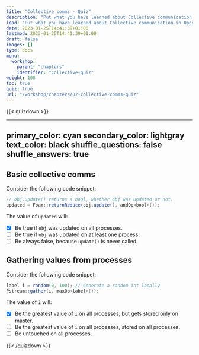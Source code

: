 ```yaml
---
title: "Collective comms - Quiz"
description: "Put what you have learned about Collective communication in OpenFOAM to the test."
lead: "Put what you have learned about Collective communication in OpenFOAM to the test."
date: 2023-01-25T14:41:39+01:00
lastmod: 2023-01-25T14:41:39+01:00
draft: false
images: []
type: docs
menu:
  workshop:
    parent: "chapters"
    identifier: "collective-quiz"
weight: 108
toc: true
quiz: true
url: "/workshop/chapters/02-collective-comms-quiz"
---
```


{{< quizdown >}}

---
primary_color: cyan
secondary_color: lightgray
text_color: black
shuffle_questions: false
shuffle_answers: true
---

## Basic collective comms

Consider the following code snippet:

```java
// obj.update() returns a bool, whether obj was updated or not.
updated = Foam::returnReduce(obj.update(), andOp<bool>());
```

The value of `updated` will:

- [x] Be true if `obj` was updated on all processes.
- [ ] Be true if `obj` was updated on at least one process.
- [ ] Be always false, because `update()` is never called.

## Gathering values from processes

Consider the following code snippet:

```java
label i = random(0, 100); // Generate a random int locally
Pstream::gather(i, maxOp<label>());
```

The value of `i` will:

- [x] Be the greatest value of `i` on all processes, but gets stored only on master.
- [ ] Be the greatest value of `i` on all processes, stored on all processes.
- [ ] Be untouched on all processes.

{{< /quizdown >}}
